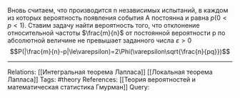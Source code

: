 Вновь считаем, что производится n независимых испытаний, в каждом из которых вероятность появления события А постоянна и равна $p(0<p<1)$. 
Ставим задачу найти вероятность того, что отклонение относительной частоты $\frac{m}{n}$ от постоянной вероятности p по абсолютной величине не превышает заданного числа $\varepsilon>0$ 
$$P(|\frac{m}{n}-p|\le\varepsilon)=2\Phi(\varepsilon\sqrt{\frac{n}{pq}})$$

___
Relations: [[Интегральная теорема Лапласа]] [[Локальная теорема Лапласа]] 
Tags: #theory 
References: [[Теория вероятностей и математическая статистика Гмурман]] 
Query: 